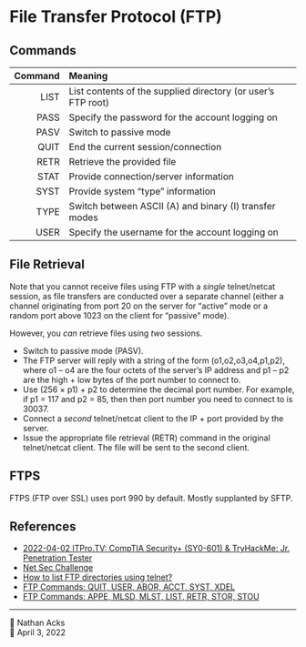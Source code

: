 # File Transfer Protocol (FTP)

## Commands

| Command | Meaning                                                      |
| -------:|:------------------------------------------------------------ |
|    LIST | List contents of the supplied directory (or user’s FTP root) |
|    PASS | Specify the password for the account logging on              |
|    PASV | Switch to passive mode                                       |
|    QUIT | End the current session/connection                           |
|    RETR | Retrieve the provided file                                   |
|    STAT | Provide connection/server information                        |
|    SYST | Provide system “type” information                            |
|    TYPE | Switch between ASCII (A) and binary (I) transfer modes       |
|    USER | Specify the username for the account logging on              | 

## File Retrieval

Note that you cannot receive files using FTP with a *single* telnet/netcat session, as file transfers are conducted over a separate channel (either a channel originating from port 20 on the server for “active” mode or a random port above 1023 on the client for “passive” mode).

However, you *can* retrieve files using *two* sessions.

* Switch to passive mode (PASV).
* The FTP server will reply with a string of the form (o1,o2,o3,o4,p1,p2), where o1 – o4 are the four octets of the server’s IP address and p1 – p2 are the high + low bytes of the port number to connect to.
* Use (256 × p1) + p2 to determine the decimal port number. For example, if p1 = 117 and p2 = 85, then then port number you need to connect to is 30037.
* Connect a *second* telnet/netcat client to the IP + port provided by the server.
* Issue the appropriate file retrieval (RETR) command in the original telnet/netcat client. The file will be sent to the second client.

## FTPS

FTPS (FTP over SSL) uses port 990 by default. Mostly supplanted by SFTP.

## References

* [2022-04-02 ITPro.TV: CompTIA Security+ (SY0-601) & TryHackMe: Jr. Penetration Tester](../log/2022-04-02-itprotv-comptia-security-plus-and-tryhackme-jr-penetration-tester.md)
* [Net Sec Challenge](tryhackme-net-sec-challenge.md)
* [How to list FTP directories using telnet?](https://stackoverflow.com/questions/50324402/how-to-list-ftp-directories-using-telnet#comment126707507_50324402)
* [FTP Commands: QUIT, USER, ABOR, ACCT, SYST, XDEL](https://www.serv-u.com/resource/tutorial/quit-user-abor-acct-syst-xdel-ftp-command)
* [FTP Commands: APPE, MLSD, MLST, LIST, RETR, STOR, STOU](https://www.serv-u.com/resource/tutorial/appe-stor-stou-retr-list-mlsd-mlst-ftp-command)

- - - -

<span aria-hidden="true">👤</span> Nathan Acks  
<span aria-hidden="true">📅</span> April 3, 2022
